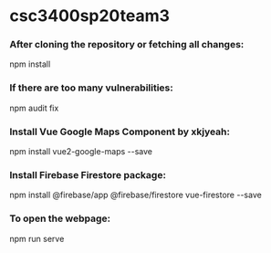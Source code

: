 # csc3400sp20team3

### After cloning the repository or fetching all changes:
npm install

### If there are too many vulnerabilities:
npm audit fix

### Install Vue Google Maps Component by xkjyeah:
npm install vue2-google-maps --save

### Install Firebase Firestore package:
npm install @firebase/app @firebase/firestore vue-firestore --save

### To open the webpage:
npm run serve

